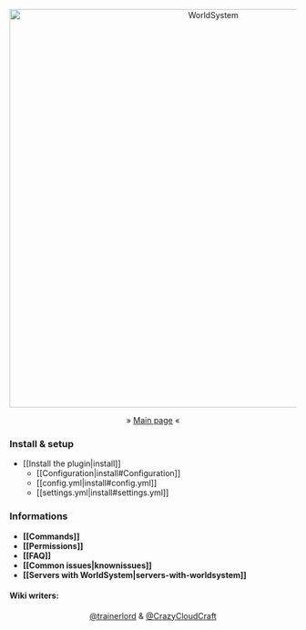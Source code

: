 <p align="center">
    <img src="https://github.com/CrazyCloudCraft/worldsystem-depecated/raw/master/.github/Worldsystemlogo_V24X.png" width="700" alt="WorldSystem">
<p align="center">
  <a>» </a>
  <a href="https://github.com/trainerlord/WorldSystem/wiki">Main page</a>
  <a> «</a>
</p>
<h3 align="side">
Install & setup
</h3>
   
- [[Install the plugin|install]]
  - [[Configuration|install#Configuration]]  
  - [[config.yml|install#config.yml]]  
  - [[settings.yml|install#settings.yml]]      
<h3 align="side">
Informations
</h3>
  
- **[[Commands]]**
- **[[Permissions]]**
- **[[FAQ]]**
- **[[Common issues|knownissues]]**
- **[[Servers with WorldSystem|servers-with-worldsystem]]**

<h4 align="side">
Wiki writers:
</h4>  
<p align="center">
  <a href="https://github.com/trainerlord/">@trainerlord</a>
  <a> & </a>
  <a href="https://github.com/CrazyCloudCraft/">@CrazyCloudCraft</a>
</p>

  

<!--
Code formattings:

Little Text in the center:

<p align="center">
  <a>The text</a>
</p>

Titles in different size (center)

<h3 align="center">
Hi, i'm a Title
</h3>

Pictures with link

<p align="center">
    <a href="https://my.link/">
    <img src="https://pic.ture/pic.png" />
</a>

Pictures without link

<p align="center">
    <img src="https://pic.ture/pic.png" />
</p>

Pictures with width

<p align="center">
    <img src="https://pic.ture/pic.png" width="150">
</p>
-->